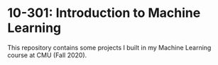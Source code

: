 # 10-301: Introduction to Machine Learning

This repository contains some projects I built in my Machine Learning course at CMU (Fall 2020).
